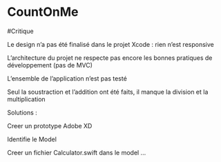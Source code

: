 # CountOnMe

#Critique 

Le design n’a pas été finalisé dans le projet Xcode : rien n’est responsive 

L’architecture du projet ne respecte pas encore les bonnes pratiques de développement (pas de MVC)

L’ensemble de l’application n’est pas testé

Seul la soustraction et l’addition ont été faits, il manque la division et la multiplication



Solutions :

Creer un prototype  Adobe XD

Identifie  le Model 

Creer un fichier Calculator.swift dans le model 
...
